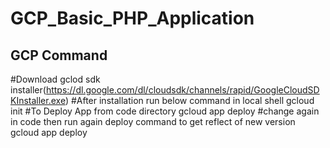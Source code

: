 # GCP_Basic_PHP_Application
GCP Command
-------------------
#Download gclod sdk installer(https://dl.google.com/dl/cloudsdk/channels/rapid/GoogleCloudSDKInstaller.exe)
#After installation run below command in local shell
gcloud init
#To Deploy App from code directory
gcloud app deploy
#change again in code then run again deploy command to get reflect of new version
gcloud app deploy
